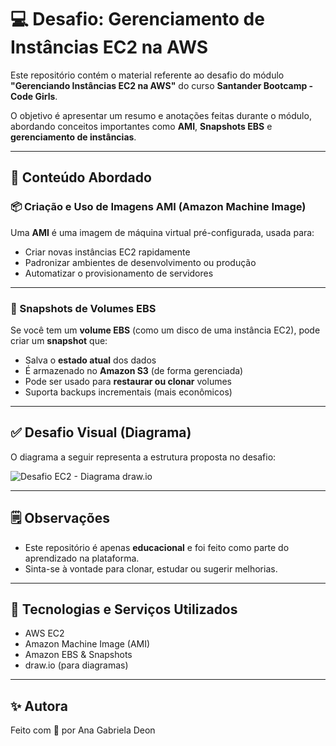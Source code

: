# 💻 Desafio: Gerenciamento de Instâncias EC2 na AWS

Este repositório contém o material referente ao desafio do módulo **"Gerenciando Instâncias EC2 na AWS"** do curso **Santander Bootcamp - Code Girls**.

O objetivo é apresentar um resumo e anotações feitas durante o módulo, abordando conceitos importantes como **AMI**, **Snapshots EBS** e **gerenciamento de instâncias**.

---

## 🧠 Conteúdo Abordado

### 📦 Criação e Uso de Imagens AMI (Amazon Machine Image)

Uma **AMI** é uma imagem de máquina virtual pré-configurada, usada para:

- Criar novas instâncias EC2 rapidamente
- Padronizar ambientes de desenvolvimento ou produção
- Automatizar o provisionamento de servidores

---

### 💾 Snapshots de Volumes EBS

Se você tem um **volume EBS** (como um disco de uma instância EC2), pode criar um **snapshot** que:

- Salva o **estado atual** dos dados
- É armazenado no **Amazon S3** (de forma gerenciada)
- Pode ser usado para **restaurar ou clonar** volumes
- Suporta backups incrementais (mais econômicos)

---

## ✅ Desafio Visual (Diagrama)

O diagrama a seguir representa a estrutura proposta no desafio:

![Desafio EC2 - Diagrama draw.io](https://github.com/user-attachments/assets/acb6c89c-584b-4654-aeec-5d74d9ef3f2c)

---

## 🗒️ Observações

- Este repositório é apenas **educacional** e foi feito como parte do aprendizado na plataforma.
- Sinta-se à vontade para clonar, estudar ou sugerir melhorias.

---

## 🚀 Tecnologias e Serviços Utilizados

- AWS EC2
- Amazon Machine Image (AMI)
- Amazon EBS & Snapshots
- draw.io (para diagramas)

---

## ✨ Autora

Feito com 💜 por Ana Gabriela Deon

